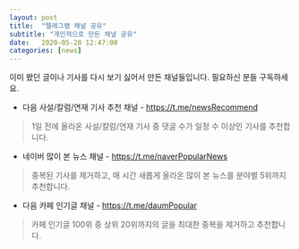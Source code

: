 ```yaml
---
layout: post
title:  "텔레그램 채널 공유"
subtitle: "개인적으로 만든 채널 공유"
date:   2020-05-28 12:47:00
categories: [news]
---
```


이미 봤던 글이나 기사를 다시 보기 싫어서 만든 채널들입니다.
필요하신 분들 구독하세요.

* 다음 사설/칼럼/연재 기사 추천 채널 - https://t.me/newsRecommend

> 1일 전에 올라온 사설/칼럼/연재 기사 중 댓글 수가 일정 수 이상인 기사를 추천합니다.

* 네이버 많이 본 뉴스 채널 - https://t.me/naverPopularNews

> 중복된 기사를 제거하고, 매 시간 새롭게 올라온 많이 본 뉴스를 분야별 5위까지 추천합니다.

* 다음 카페 인기글 채널 - https://t.me/daumPopular

> 카페 인기글 100위 중 상위 20위까지의 글을 최대한 중복을 제거하고 추천합니다.